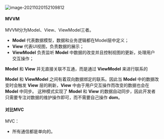 ![image-20211020152109812](https://gitee.com/p_pj/pig/raw/master/img/image-20211020152109812.png)

#### MVVM

MVVM分为Model、View、ViewModel三者。

- **Model** 代表数据模型，数据和业务逻辑都在Model层中定义；
- **View** 代表UI视图，负责数据的展示；
- **ViewModel** 负责监听 **Model** 中数据的改变并且控制视图的更新，处理用户交互操作；

**Model** 和 **View** 并无直接关联不互通，而是通过 **ViewModel** 来进行联系的

**Model** 和 **ViewModel** 之间有着双向数据绑定的联系。因此当 **Model** 中的数据改变时会触发 **View** 层的刷新，**View** 中由于用户交互操作而改变的数据也会在 **Model** 中同步。
这种模式实现了 **Model** 和 **View** 的数据自动同步，因此开发者只需要专注对数据的维护操作即可，而不需要自己操作 **dom**。



#### 对比MVC

MVC：

- 所有通信都是单向的。